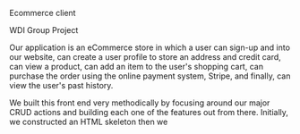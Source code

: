 Ecommerce client

WDI Group Project

Our application is an eCommerce store in which a user can sign-up and into our website, can create a user profile to
store an address and credit card, can view a product, can add an item to the user's shopping cart, can
purchase the order using the online payment system, Stripe, and finally, can view the user's past history.

We built this front end very methodically by focusing around our major CRUD actions and building each one of the features out from there. Initially, we constructed an HTML skeleton then we 
